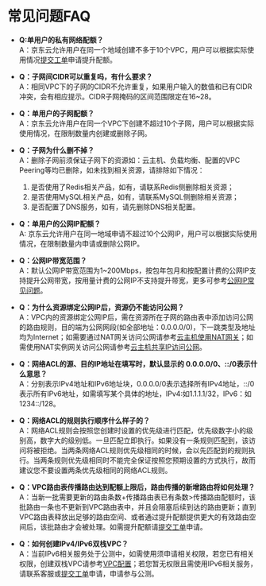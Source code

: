 # 常见问题FAQ

- **Q:单用户的私有网络配额？**</br>
  A：京东云允许用户在同一个地域创建不多于10个VPC，用户可以根据实际使用情况[提交工单](https://ticket.jdcloud.com/applyorder/form?cateId=1135&questionId=1155)申请提升配额。</br>
  
- **Q：子网间CIDR可以重复吗，有什么要求？**</br>
  A：相同VPC下的子网的CIDR不允许重复，如果用户输入的数值和已有CIDR冲突，会有相应提示。CIDR子网掩码的区间范围限定在16~28。</br>
  
- **Q：单用户的子网配额？**</br>
  A：京东云允许用户在同一个VPC下创建不超过10个子网，用户可以根据实际使用情况，在限制数量内创建或删除子网。</br>
  
- **Q：子网为什么删不掉？**</br>
A：删除子网前须保证子网下的资源如：云主机、负载均衡、配置的VPC Peering等均已删除，如未找到相关资源，请排除如下情况：
  1. 是否使用了Redis相关产品，如有，请联系Redis侧删除相关资源；
  2. 是否使用MySQL相关产品，如有，请联系MySQL侧删除相关资源；
  3. 是否配置了DNS服务，如有，请先删除DNS相关配置。</br>

  
- **Q：单用户的公网IP配额？**</br>
  A: 京东云允许用户在同一地域申请不超过10个公网IP，用户可以根据实际使用情况，在限制数量内申请或删除公网IP。</br>
  
- **Q：公网IP带宽范围？**</br>
  A：默认公网IP带宽范围为1~200Mbps，按包年包月和按配置计费的公网IP支持提升公网带宽，按用量计费的公网IP不支持提升带宽，更多可参考[公网IP常见问题](../../Elastic-IP/FAQ/FAQ.md)。</br>
  
- **Q：为什么资源绑定公网IP后，资源仍不能访问公网？**</br>
  A：VPC内的资源绑定公网IP后，需在资源所在子网的路由表中添加访问公网的路由规则，目的端为公网网段(如全部地址：0.0.0.0/0)，下一跳类型及地址均为Internet；如需要通过NAT网关访问公网请参考[云主机使用NAT网关](https://docs.jdcloud.com/cn/nat-gateway/create-natgateway)；如需使用NAT实例网关访问公网请参考[云主机共享IP访问公网](../Getting-Started/Muitiple-Virtual-Machine-Use-Shared-IpAddress.md)。</br>
  
- **Q：网络ACL的源、目的IP地址在填写时，默认显示的 0.0.0.0/0、::/0表示什么意思？**</br>
  A：分别表示IPv4地址和IPv6地址块，0.0.0.0/0表示选择所有IPv4地址，::/0表示所有IPv6地址，如需填写某个具体的地址，IPv4:如1.1.1.1/32，IPv6：如1234::/128。</br>
  
- **Q：网络ACL的规则执行顺序什么样子的？**</br>
  A：网络ACL规则会按照您创建时设置的优先级进行匹配，优先级数字小的级别高，数字大的级别低。一旦匹配立即执行。如果没有一条规则匹配到，该访问将被拒绝。当两条网络ACL规则优先级相同的时候，会以先匹配到的规则执行。当两条规则优先级相同时不能完全保证按照您预期设置的方式执行，故而建议您不要设置两条优先级相同的网络ACL规则。</br>
  
- **Q：VPC路由表传播路由达到配额上限后，路由传播的新增路由将如何处理？**</br>
  A：当新一批需要更新的路由条数+传播路由表已有条数>传播路由配额时，该批路由一条也不更新到VPC路由表中，并且会阻塞后续到达的路由更新；直到VPC路由表释放出足够的路由空间、或者通过提升配额提供更大的有效路由空间后，该批路由才会被处理。如需提升配额请[提交工单](https://ticket.jdcloud.com/applyorder/form?cateId=1135&questionId=1155)申请。</br>
  
- **Q：如何创建IPv4/IPv6双栈VPC？**</br>
  A：当前IPv6相关服务处于公测中，如需使用须申请相关权限，若您已有相关权限，创建双栈VPC请参考[VPC配置](https://docs.jdcloud.com/cn/virtual-private-cloud/vpc-configuration)；若您暂无权限且需使用IPv6相关服务，请联系客服或[提交工单](https://ticket.jdcloud.com/applyorder/form?cateId=1135&questionId=1155)申请，申请参与公测。</br>
  

